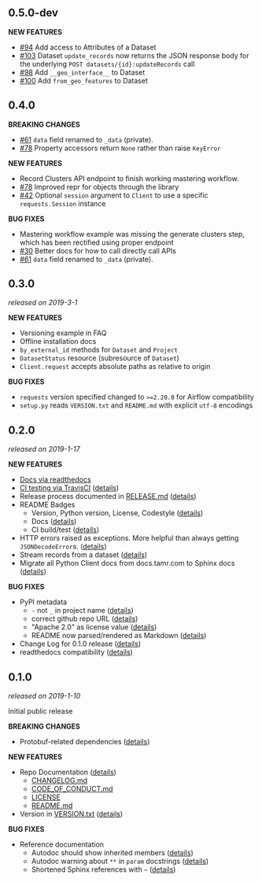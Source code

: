 ## 0.5.0-dev
  **NEW FEATURES**
  - [#94](https://github.com/Datatamer/unify-client-python/issues/94) Add access to Attributes of a Dataset
  - [#103](https://github.com/Datatamer/unify-client-python/issues/103) Dataset `update_records` now returns the JSON response body for the underlying `POST datasets/{id}:updateRecords` call
  - [#98](https://github.com/Datatamer/unify-client-python/issues/98) Add `__geo_interface__` to Dataset
  - [#100](https://github.com/Datatamer/unify-client-python/issues/100) Add `from_geo_features` to Dataset

## 0.4.0
  **BREAKING CHANGES**
  - [#61](https://github.com/Datatamer/unify-client-python/issues/61) `data` field renamed to `_data` (private).
  - [#78](https://github.com/Datatamer/unify-client-python/issues/78) Property accessors return `None` rather than raise `KeyError`

  **NEW FEATURES**
  - Record Clusters API endpoint to finish working mastering workflow.
  - [#78](https://github.com/Datatamer/unify-client-python/issues/78) Improved repr for objects through the library
  - [#42](https://github.com/Datatamer/unify-client-python/issues/42) Optional `session` argument to `Client` to use a specific `requests.Session` instance

  **BUG FIXES**
  - Mastering workflow example was missing the generate clusters step, which has been rectified using proper endpoint
  - [#30](https://github.com/Datatamer/unify-client-python/issues/30) Better docs for how to call directly call APIs
  - [#61](https://github.com/Datatamer/unify-client-python/issues/61) `data` field renamed to `_data` (private).

## 0.3.0
*released on 2019-3-1*

  **NEW FEATURES**
  - Versioning example in FAQ
  - Offline installation docs
  - `by_external_id` methods for `Dataset` and `Project`
  - `DatasetStatus` resource (subresource of `Dataset`)
  - `Client.request` accepts absolute paths as relative to origin

  **BUG FIXES**
  - `requests` version specified changed to `>=2.20.0` for Airflow compatibility
  - `setup.py` reads `VERSION.txt` and `README.md` with explicit `utf-8` encodings

## 0.2.0
*released on 2019-1-17*

  **NEW FEATURES**
  - [Docs via readthedocs](https://tamr-unify-python-client.readthedocs.io/en/stable/)
  - [CI testing via TravisCI](https://travis-ci.org/Datatamer/unify-client-python) ([details](https://github.com/Datatamer/unify-client-python/commit/ae381ce29593a70ed992f88a3e3ef3eb170a5cd4))
  - Release process documented in [RELEASE.md](https://github.com/Datatamer/unify-client-python/blob/master/RELEASE.md) ([details](https://github.com/Datatamer/unify-client-python/commit/fe717bbddca96b82bc1e447a93ae5c8817481675))
  - README Badges
    - Version, Python version, License, Codestyle ([details](https://github.com/Datatamer/unify-client-python/pull/1))
    - Docs ([details](https://github.com/Datatamer/unify-client-python/pull/14))
    - CI build/test ([details](https://github.com/Datatamer/unify-client-python/pull/19))
  - HTTP errors raised as exceptions. More helpful than always getting `JSONDecodeError`s. ([details](https://github.com/Datatamer/unify-client-python/pull/7))
  - Stream records from a dataset ([details](https://github.com/Datatamer/unify-client-python/pull/13))
  - Migrate all Python Client docs from docs.tamr.com to Sphinx docs ([details](https://github.com/Datatamer/unify-client-python/pull/21))

  **BUG FIXES**
  - PyPI metadata
    - `-` not `_` in project name ([details](https://github.com/Datatamer/unify-client-python/commit/5e25c45ec9bff0d0f9f40f52e81aacecdccb3e1b))
    - correct github repo URL ([details](https://github.com/Datatamer/unify-client-python/commit/767cf537f247d20293aa3a81b7830534aa6f84ec))
    - "Apache 2.0" as license value ([details](https://github.com/Datatamer/unify-client-python/pull/2))
    - README now parsed/rendered as Markdown ([details](https://github.com/Datatamer/unify-client-python/pull/4))
  - Change Log for 0.1.0 release ([details](https://github.com/Datatamer/unify-client-python/commit/852d6f0fd11f8ea33d2ea49d60a406f4e7267143))
  - readthedocs compatibility ([details](https://github.com/Datatamer/unify-client-python/pull/12))

## 0.1.0
*released on 2019-1-10*

  Initial public release

  **BREAKING CHANGES**
  - Protobuf-related dependencies ([details](https://github.com/pcattori/unify-client-python/commit/5f25bcf41ba64fce67c2cfc1bba81d382bc70efe))

  **NEW FEATURES**
  - Repo Documentation ([details](https://github.com/pcattori/unify-client-python/commit/5f25bcf41ba64fce67c2cfc1bba81d382bc70efe))
    - [CHANGELOG.md](https://github.com/Datatamer/unify-client-python/blob/master/CHANGELOG.md)
    - [CODE_OF_CONDUCT.md](https://github.com/Datatamer/unify-client-python/blob/master/CODE_OF_CONDUCT.md)
    - [LICENSE](https://github.com/Datatamer/unify-client-python/blob/master/LICENSE)
    - [README.md](https://github.com/Datatamer/unify-client-python/blob/master/README.md)
  - Version in [VERSION.txt](VERSION.txt) ([details](https://github.com/pcattori/unify-client-python/commit/41e93d4dba03bc7445f1935345bfd76cf45b877c))

  **BUG FIXES**
  - Reference documentation
    - Autodoc should show inherited members ([details](https://github.com/pcattori/unify-client-python/commit/8356eb3d8ea995227e808a07d71de1bf3d7453c7))
    - Autodoc warning about `**` in `param` docstrings ([details](https://github.com/pcattori/unify-client-python/commit/2a204b294a41e4b9eea5cc383569f6303d3a5206))
    - Shortened Sphinx references with `~` ([details](https://github.com/pcattori/unify-client-python/commit/9827e98dd7dab4eaeaef5e60197e280649de3737))
